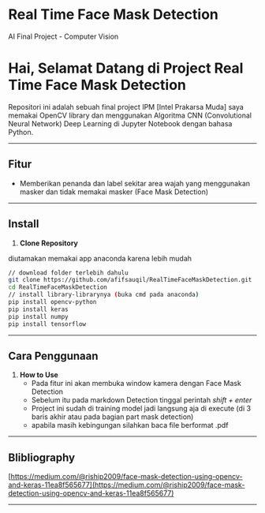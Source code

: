 # Real Time Face Mask Detection
AI Final Project - Computer Vision

# Hai, Selamat Datang di Project Real Time Face Mask Detection

Repositori ini adalah sebuah final project IPM [Intel Prakarsa Muda] saya memakai OpenCV library dan menggunakan Algoritma CNN (Convolutional Neural Network) Deep Learning di Jupyter Notebook dengan bahasa Python.

---

## Fitur

-   Memberikan penanda dan label sekitar area wajah yang menggunakan masker dan tidak memakai masker (Face Mask Detection)

---

## Install

1. **Clone Repository**
  
  diutamakan memakai app anaconda karena lebih mudah
```bash
// download folder terlebih dahulu
git clone https://github.com/afifsauqil/RealTimeFaceMaskDetection.git
cd RealTimeFaceMaskDetection
// install library-librarynya (buka cmd pada anaconda)
pip install opencv-python 
pip install keras
pip install numpy 
pip install tensorflow
```

---

## Cara Penggunaan

1. **How to Use**
    - Pada fitur ini akan membuka window kamera dengan Face Mask Detection
    - Sebelum itu pada markdown Detection tinggal perintah *shift + enter*
    - Project ini sudah di training model jadi langsung aja di execute (di 3 baris akhir atau pada bagian part mask detection)
    - apabila masih kebingungan silahkan baca file berformat .pdf
---

## Blibliography
  
  [https://medium.com/@riship2009/face-mask-detection-using-opencv-and-keras-11ea8f565677](https://medium.com/@riship2009/face-mask-detection-using-opencv-and-keras-11ea8f565677)
  
---
